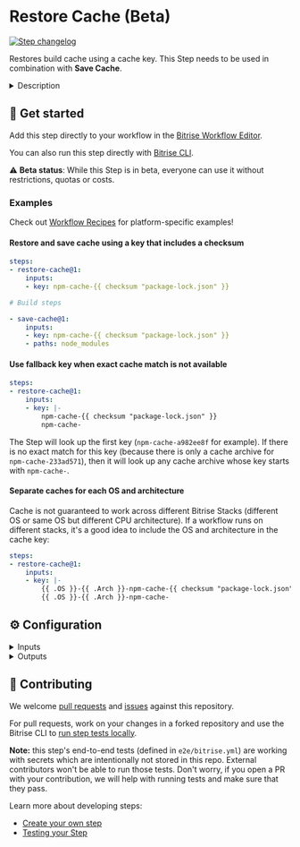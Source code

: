 # Restore Cache (Beta)

[![Step changelog](https://shields.io/github/v/release/bitrise-steplib/bitrise-step-restore-cache?include_prereleases&label=changelog&color=blueviolet)](https://github.com/bitrise-steplib/bitrise-step-restore-cache/releases)

Restores build cache using a cache key. This Step needs to be used in combination with **Save Cache**.

<details>
<summary>Description</summary>

Restores build cache using a cache key. This Step needs to be used in combination with **Save Cache**.

#### About key-based caching

Key-based caching is a concept where cache archives are saved and restored using a unique cache key. One Bitrise project can have multiple cache archives stored simultaneously, and the **Restore Cache Step** downloads a cache archive associated with the key provided as a Step input.

Caches can become outdated across builds when something changes in the project (for example, a dependency gets upgraded to a new version). In this case, a new (unique) cache key is needed to save the new cache contents. This is possible if the cache key is dynamic and changes based on the project state (for example, a checksum of the dependency lockfile is part of the cache key). If you use the same dynamic cache key when restoring the cache, the Step will download the most relevant cache archive available.

Key-based caching is platform-agnostic and can be used to cache anything by carefully selecting the cache key and the files/folders to include in the cache.

#### Templates

The Step requires a string key to use when downloading a cache archive. In order to always download the most relevant cache archive for each build, the cache key input can contain template elements. The Step evaluates the key template at runtime and the final key value can change based on the build environment or files in the repo.

The following variables are supported in cache keys input:

- `cache-key-{{ .Branch }}`: Current git branch the build runs on
- `cache-key-{{ .CommitHash }}`: SHA-256 hash of the git commit the build runs on
- `cache-key-{{ .Workflow }}`: Current Bitrise workflow name (eg. `primary`)
- `{{ .Arch }}-cache-key`: Current CPU architecture (`amd64` or `arm64`)
- `{{ .OS }}-cache-key`: Current operating system (`linux` or `darwin`)

Functions available in a template:

`checksum`: This function takes one or more file paths and computes the SHA256 [checksum](https://en.wikipedia.org/wiki/Checksum) of the file contents. This is useful for creating unique cache keys based on files that describe content to cache.

Examples of using `checksum`:
- `cache-key-{{ checksum "package-lock.json" }}`
- `cache-key-{{ checksum "**/Package.resolved" }}`
- `cache-key-{{ checksum "**/*.gradle*" "gradle.properties" }}`

`getenv`: This function returns the value of an environment variable or an empty string if the variable is not defined.

Examples of `getenv`:
- `cache-key-{{ getenv "PR" }}`
- `cache-key-{{ getenv "BITRISEIO_PIPELINE_ID" }}`

#### Key matching and fallback keys

The most straightforward use case is that a cache archive is downloaded and restored if the provided key matches a cache archive uploaded previously using the Save Cache Step. Stored cache archives are scoped to the Bitrise project. Builds can restore caches saved by any previous Workflow run on any Bitrise Stack.

It's possible to define more than one key in the cache keys input. You can specify additional keys by listing one key per line. The list is in priority order, so the Step will first try to find a match for the first key you provided, and if there is no cache stored for the key, it will move on to find a match for the second key (and so on).

In addition to listing multiple keys, each key can be a prefix of a saved cache key and still get a matching cache archive. For example, the key `my-cache-` can match an existing archive saved with the key `my-cache-a6a102ff`.

We recommend configuring the keys in a way that the first key is an exact match to a checksum key, and to use a more generic prefix key as a fallback:

```
inputs:
  key: |
    npm-cache-{{ checksum "package-lock.json" }}
    npm-cache-
```

#### Related steps

[Save cache](https://github.com/bitrise-steplib/bitrise-step-save-cache/)

</details>

## 🧩 Get started

Add this step directly to your workflow in the [Bitrise Workflow Editor](https://devcenter.bitrise.io/steps-and-workflows/steps-and-workflows-index/).

You can also run this step directly with [Bitrise CLI](https://github.com/bitrise-io/bitrise).

⚠️ **Beta status**: While this Step is in beta, everyone can use it without restrictions, quotas or costs.

### Examples

Check out [Workflow Recipes](https://github.com/bitrise-io/workflow-recipes#-key-based-caching-beta) for platform-specific examples!

#### Restore and save cache using a key that includes a checksum

```yaml
steps:
- restore-cache@1:
    inputs:
    - key: npm-cache-{{ checksum "package-lock.json" }}

# Build steps

- save-cache@1:
    inputs:
    - key: npm-cache-{{ checksum "package-lock.json" }}
    - paths: node_modules
```

#### Use fallback key when exact cache match is not available

```yaml
steps:
- restore-cache@1:
    inputs:
    - key: |-
        npm-cache-{{ checksum "package-lock.json" }}
        npm-cache-
```

The Step will look up the first key (`npm-cache-a982ee8f` for example). If there is no exact match for this key (because there is only a cache archive for `npm-cache-233ad571`), then it will look up any cache archive whose key starts with `npm-cache-`.

#### Separate caches for each OS and architecture

Cache is not guaranteed to work across different Bitrise Stacks (different OS or same OS but different CPU architecture). If a workflow runs on different stacks, it's a good idea to include the OS and architecture in the cache key:

```yaml
steps:
- restore-cache@1:
    inputs:
    - key: |-
        {{ .OS }}-{{ .Arch }}-npm-cache-{{ checksum "package-lock.json" }}
        {{ .OS }}-{{ .Arch }}-npm-cache-
```


## ⚙️ Configuration

<details>
<summary>Inputs</summary>

| Key | Description | Flags | Default |
| --- | --- | --- | --- |
| `key` | Keys used for restoring a cache archive. One cache key per line in priority order.  The key supports template elements for creating dynamic cache keys. These dynamic keys change the final key value based on the build environment or files in the repo in order to create new cache archives. See the Step description for more details and examples.  The maximum length of a key is 512 characters (longer keys get truncated) and you can list at most 8 keys using this input. Commas (`,`) are not allowed in keys. | required |  |
| `verbose` | Enable logging additional information for troubleshooting. | required | `false` |
</details>

<details>
<summary>Outputs</summary>

| Environment Variable | Description |
| --- | --- |
| `BITRISE_CACHE_HIT` | Indicates if a cache entry was restored. Possible values:  - `exact`: Exact cache hit for the first requested cache key - `partial`: Cache hit for a key other than the first - `false` No cache hit, nothing was restored |
</details>

## 🙋 Contributing

We welcome [pull requests](https://github.com/bitrise-steplib/bitrise-step-restore-cache/pulls) and [issues](https://github.com/bitrise-steplib/bitrise-step-restore-cache/issues) against this repository.

For pull requests, work on your changes in a forked repository and use the Bitrise CLI to [run step tests locally](https://devcenter.bitrise.io/bitrise-cli/run-your-first-build/).

**Note:** this step's end-to-end tests (defined in `e2e/bitrise.yml`) are working with secrets which are intentionally not stored in this repo. External contributors won't be able to run those tests. Don't worry, if you open a PR with your contribution, we will help with running tests and make sure that they pass.


Learn more about developing steps:

- [Create your own step](https://devcenter.bitrise.io/contributors/create-your-own-step/)
- [Testing your Step](https://devcenter.bitrise.io/contributors/testing-and-versioning-your-steps/)
